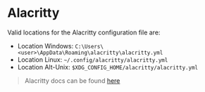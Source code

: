 # Alacritty

Valid locations for the Alacritty configuration file are:

- Location Windows: `C:\Users\<user>\AppData\Roaming\alacritty\alacritty.yml`
- Location Linux: `~/.config/alacritty/alacritty.yml`
- Location Alt-Unix: `$XDG_CONFIG_HOME/alacritty/alacritty.yml`

> Alacritty docs can be found [here](https://github.com/alacritty/alacritty)
